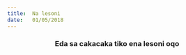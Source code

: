 ```yaml
---
title:  Na lesoni
date:   01/05/2018
---
```


### <center>Eda sa cakacaka tiko ena lesoni oqo</center>